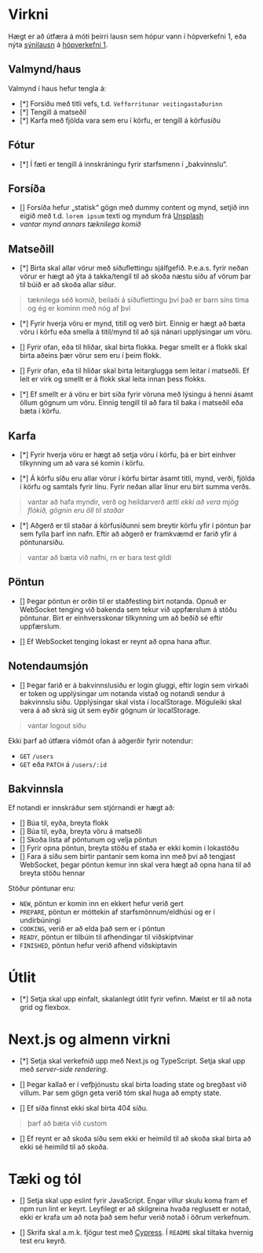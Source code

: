 # Virkni

Hægt er að útfæra á móti þeirri lausn sem hópur vann í hópverkefni 1, eða nýta [sýnilausn](https://vef2-2022-h1-synilausn.herokuapp.com/) á [hópverkefni 1](https://github.com/vefforritun/vef2-2022-h1-synilausn).

## Valmynd/haus

Valmynd í haus hefur tengla á:

- [*] Forsíðu með titli vefs, t.d. `Vefforritunar veitingastaðurinn`
- [*] Tengill á matseðil
- [*] Karfa með fjölda vara sem eru í körfu, er tengill á körfusíðu

## Fótur

- [*] Í fæti er tengill á innskráningu fyrir starfsmenn í „bakvinnslu“.

## Forsíða

- [] Forsíða hefur „statísk“ gögn með dummy content og mynd, setjið inn eigið með t.d. `lorem ipsum` texti og myndum frá [Unsplash](unsplash.com/)
- *vantar mynd annars tæknilega komið*

## Matseðill

- [*] Birta skal allar vörur með síðuflettingu sjálfgefið. Þ.e.a.s. fyrir neðan vörur er hægt að ýta á takka/tengil til að skoða næstu síðu af vörum þar til búið er að skoða allar síður.
> tæknilega séð komið, beilaði á síðuflettingu því það er barn síns tíma og ég er kominn með nóg af því

- [*] Fyrir hverja vöru er mynd, titill og verð birt. Einnig er hægt að bæta vöru í körfu eða smella á titil/mynd til að sjá nánari upplýsingar um vöru.

- [] Fyrir ofan, eða til hliðar, skal birta flokka. Þegar smellt er á flokk skal birta aðeins þær vörur sem eru í þeim flokk.

- [] Fyrir ofan, eða til hliðar skal birta leitarglugga sem leitar í matseðli. Ef leit er virk og smellt er á flokk skal leita innan þess flokks.

- [*] Ef smellt er á vöru er birt síða fyrir vöruna með lýsingu á henni ásamt öllum gögnum um vöru. Einnig tengill til að fara til baka í matseðil eða bæta í körfu.

## Karfa

- [*] Fyrir hverja vöru er hægt að setja vöru í körfu, þá er birt einhver tilkynning um að vara sé komin í körfu.

- [*] Á körfu síðu eru allar vörur í körfu birtar ásamt titli, mynd, verði, fjölda í körfu og samtals fyrir línu. Fyrir neðan allar línur eru birt summa verðs.
> vantar að hafa myndir, verð og heildarverð *ætti ekki að vera mjög flókið, gögnin eru öll til staðar*

- [*] Aðgerð er til staðar á körfusíðunni sem breytir körfu yfir í pöntun þar sem fylla þarf inn nafn. Eftir að aðgerð er framkvæmd er farið yfir á pöntunarsíðu.
> vantar að bæta við nafni, rn er bara test gildi

## Pöntun

- [] Þegar pöntun er orðin til er staðfesting birt notanda. Opnuð er WebSocket tenging við bakenda sem tekur við uppfærslum á stöðu pöntunar. Birt er einhversskonar tilkynning um að beðið sé eftir uppfærslum.

- [] Ef WebSocket tenging lokast er reynt að opna hana aftur.

## Notendaumsjón

- [] Þegar farið er á bakvinnslusíðu er login gluggi, eftir login sem virkaði er token og upplýsingar um notanda vistað og notandi sendur á bakvinnslu síðu. Upplýsingar skal vista í localStorage. Möguleiki skal vera á að skrá sig út sem eyðir gögnum úr localStorage.
> vantar logout síðu

Ekki þarf að útfæra viðmót ofan á aðgerðir fyrir notendur:

* `GET` `/users`
* `GET` eða `PATCH` á `/users/:id`

## Bakvinnsla

Ef notandi er innskráður sem stjórnandi er hægt að:

- [] Búa til, eyða, breyta flokk
- [] Búa til, eyða, breyta vöru á matseðli
- [] Skoða lista af pöntunum og velja pöntun
- [] Fyrir opna pöntun, breyta stöðu ef staða er ekki komin í lokastöðu
- [] Fara á síðu sem birtir pantanir sem koma inn með því að tengjast WebSocket, þegar pöntun kemur inn skal vera hægt að opna hana til að breyta stöðu hennar

Stöður pöntunar eru:

* `NEW`, pöntun er komin inn en ekkert hefur verið gert
* `PREPARE`, pöntun er móttekin af starfsmönnum/eldhúsi og er í undirbúningi
* `COOKING`, verið er að elda það sem er í pöntun
* `READY`, pöntun er tilbúin til afhendingar til viðskiptvinar
* `FINISHED`, pöntun hefur verið afhend viðskiptavin

# Útlit

- [*] Setja skal upp einfalt, skalanlegt útlit fyrir vefinn. Mælst er til að nota grid og flexbox.

# Next.js og almenn virkni

- [*] Setja skal verkefnið upp með Next.js og TypeScript. Setja skal upp með _server-side rendering_.

- [] Þegar kallað er í vefþjónustu skal birta loading state og bregðast við villum. Þar sem gögn geta verið tóm skal huga að empty state.

- [] Ef síða finnst ekki skal birta 404 síðu.
> þarf að bæta við custom

- [] Ef reynt er að skoða síðu sem ekki er heimild til að skoða skal birta að ekki sé heimild til að skoða.

# Tæki og tól

- [] Setja skal upp eslint fyrir JavaScript. Engar villur skulu koma fram ef npm run lint er keyrt. Leyfilegt er að skilgreina hvaða reglusett er notað, ekki er krafa um að nota það sem hefur verið notað í öðrum verkefnum.

- [] Skrifa skal a.m.k. fjögur test með [Cypress](https://www.cypress.io/). Í `README` skal tiltaka hvernig test eru keyrð.